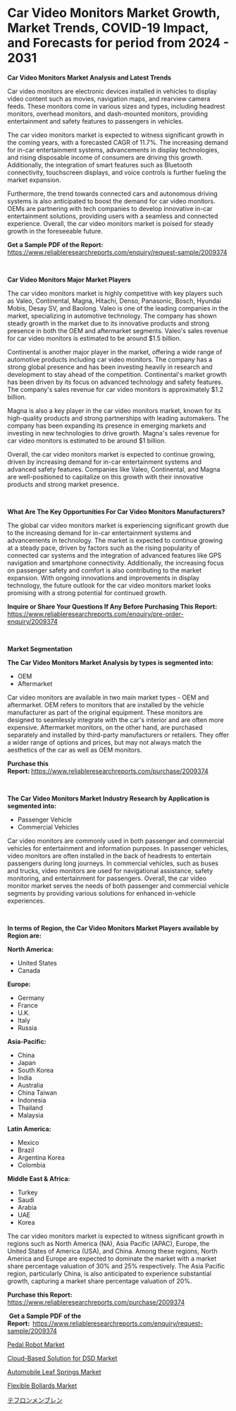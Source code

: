 <p><h1>Car Video Monitors Market Growth, Market Trends, COVID-19 Impact, and Forecasts for period from 2024 - 2031</h1></p><p><strong>Car Video Monitors Market Analysis and Latest Trends</strong></p>
<p><p>Car video monitors are electronic devices installed in vehicles to display video content such as movies, navigation maps, and rearview camera feeds. These monitors come in various sizes and types, including headrest monitors, overhead monitors, and dash-mounted monitors, providing entertainment and safety features to passengers in vehicles.</p><p>The car video monitors market is expected to witness significant growth in the coming years, with a forecasted CAGR of 11.7%. The increasing demand for in-car entertainment systems, advancements in display technologies, and rising disposable income of consumers are driving this growth. Additionally, the integration of smart features such as Bluetooth connectivity, touchscreen displays, and voice controls is further fueling the market expansion.</p><p>Furthermore, the trend towards connected cars and autonomous driving systems is also anticipated to boost the demand for car video monitors. OEMs are partnering with tech companies to develop innovative in-car entertainment solutions, providing users with a seamless and connected experience. Overall, the car video monitors market is poised for steady growth in the foreseeable future.</p></p>
<p><strong>Get a Sample PDF of the Report:&nbsp;</strong> <a href="https://www.reliableresearchreports.com/enquiry/request-sample/2009374">https://www.reliableresearchreports.com/enquiry/request-sample/2009374</a></p>
<p>&nbsp;</p>
<p><strong>Car Video Monitors Major Market Players</strong></p>
<p><p>The car video monitors market is highly competitive with key players such as Valeo, Continental, Magna, Hitachi, Denso, Panasonic, Bosch, Hyundai Mobis, Desay SV, and Baolong. Valeo is one of the leading companies in the market, specializing in automotive technology. The company has shown steady growth in the market due to its innovative products and strong presence in both the OEM and aftermarket segments. Valeo's sales revenue for car video monitors is estimated to be around $1.5 billion.</p><p>Continental is another major player in the market, offering a wide range of automotive products including car video monitors. The company has a strong global presence and has been investing heavily in research and development to stay ahead of the competition. Continental's market growth has been driven by its focus on advanced technology and safety features. The company's sales revenue for car video monitors is approximately $1.2 billion.</p><p>Magna is also a key player in the car video monitors market, known for its high-quality products and strong partnerships with leading automakers. The company has been expanding its presence in emerging markets and investing in new technologies to drive growth. Magna's sales revenue for car video monitors is estimated to be around $1 billion.</p><p>Overall, the car video monitors market is expected to continue growing, driven by increasing demand for in-car entertainment systems and advanced safety features. Companies like Valeo, Continental, and Magna are well-positioned to capitalize on this growth with their innovative products and strong market presence.</p></p>
<p>&nbsp;</p>
<p><strong>What Are The Key Opportunities For Car Video Monitors Manufacturers?</strong></p>
<p><p>The global car video monitors market is experiencing significant growth due to the increasing demand for in-car entertainment systems and advancements in technology. The market is expected to continue growing at a steady pace, driven by factors such as the rising popularity of connected car systems and the integration of advanced features like GPS navigation and smartphone connectivity. Additionally, the increasing focus on passenger safety and comfort is also contributing to the market expansion. With ongoing innovations and improvements in display technology, the future outlook for the car video monitors market looks promising with a strong potential for continued growth.</p></p>
<p><strong>Inquire or Share Your Questions If Any Before Purchasing This Report:</strong> <a href="https://www.reliableresearchreports.com/enquiry/pre-order-enquiry/2009374">https://www.reliableresearchreports.com/enquiry/pre-order-enquiry/2009374</a></p>
<p>&nbsp;</p>
<p><strong>Market Segmentation</strong></p>
<p><strong>The Car Video Monitors Market Analysis by types is segmented into:</strong></p>
<p><ul><li>OEM</li><li>Aftermarket</li></ul></p>
<p><p>Car video monitors are available in two main market types - OEM and aftermarket. OEM refers to monitors that are installed by the vehicle manufacturer as part of the original equipment. These monitors are designed to seamlessly integrate with the car's interior and are often more expensive. Aftermarket monitors, on the other hand, are purchased separately and installed by third-party manufacturers or retailers. They offer a wider range of options and prices, but may not always match the aesthetics of the car as well as OEM monitors.</p></p>
<p><strong>Purchase this Report:&nbsp;</strong><a href="https://www.reliableresearchreports.com/purchase/2009374">https://www.reliableresearchreports.com/purchase/2009374</a></p>
<p>&nbsp;</p>
<p><strong>The Car Video Monitors Market Industry Research by Application is segmented into:</strong></p>
<p><ul><li>Passenger Vehicle</li><li>Commercial Vehicles</li></ul></p>
<p><p>Car video monitors are commonly used in both passenger and commercial vehicles for entertainment and information purposes. In passenger vehicles, video monitors are often installed in the back of headrests to entertain passengers during long journeys. In commercial vehicles, such as buses and trucks, video monitors are used for navigational assistance, safety monitoring, and entertainment for passengers. Overall, the car video monitor market serves the needs of both passenger and commercial vehicle segments by providing various solutions for enhanced in-vehicle experiences.</p></p>
<p>&nbsp;</p>
<p><strong>In terms of Region, the Car Video Monitors Market Players available by Region are:</strong></p>
<p>
    <p> <strong> North America: </strong>
        <ul>
            <li>United States</li>
            <li>Canada</li>
        </ul>
        </p> 
    <p> <strong> Europe: </strong>
        <ul>
            <li>Germany</li>
            <li>France</li>
            <li>U.K.</li>
            <li>Italy</li>
            <li>Russia</li>
        </ul>
        </p> 
    <p> <strong> Asia-Pacific: </strong>
        <ul>
            <li>China</li>
            <li>Japan</li>
            <li>South Korea</li>
            <li>India</li>
            <li>Australia</li>
            <li>China Taiwan</li>
            <li>Indonesia</li>
            <li>Thailand</li>
            <li>Malaysia</li>
        </ul>
        </p> 
    <p> <strong> Latin America: </strong>
        <ul>
            <li>Mexico</li>
            <li>Brazil</li>
            <li>Argentina Korea</li>
            <li>Colombia</li>
        </ul>
        </p> 
    <p> <strong> Middle East & Africa: </strong>
        <ul>
            <li>Turkey</li>
            <li>Saudi</li>
            <li>Arabia</li>
            <li>UAE</li>
            <li>Korea</li>
        </ul>
    </p>
    </p>
<p><p>The car video monitors market is expected to witness significant growth in regions such as North America (NA), Asia Pacific (APAC), Europe, the United States of America (USA), and China. Among these regions, North America and Europe are expected to dominate the market with a market share percentage valuation of 30% and 25% respectively. The Asia Pacific region, particularly China, is also anticipated to experience substantial growth, capturing a market share percentage valuation of 20%.</p></p>
<p><strong>Purchase this Report: </strong><a href="https://www.reliableresearchreports.com/purchase/2009374">https://www.reliableresearchreports.com/purchase/2009374</a></p>
<p>&nbsp;<strong>Get a Sample PDF of the Report:&nbsp;&nbsp;</strong><a href="https://www.reliableresearchreports.com/enquiry/request-sample/2009374">https://www.reliableresearchreports.com/enquiry/request-sample/2009374</a></p>
<p><strong></strong></p>
<p><p><a href="https://github.com/brenzgnarento/Market-Research-Report-List-1/blob/main/pedal-robot-market.md">Pedal Robot Market</a></p><p><a href="https://issuu.com/reportprime-2/docs/cloud-based-solution-for-dsd-market-size-2030.pptx">Cloud-Based Solution for DSD Market</a></p><p><a href="https://github.com/jerrycopelandthomaswsqd8q/Market-Research-Report-List-1/blob/main/automobile-leaf-springs-market.md">Automobile Leaf Springs Market</a></p><p><a href="https://issuu.com/reportprime-2/docs/flexible-bollards-market-size-2030.pptx">Flexible Bollards Market</a></p><p><a href="https://github.com/jkjreqjscoxx7/Market-Research-Report-List-1/blob/main/4084288188399.md">テフロンメンブレン</a></p></p>